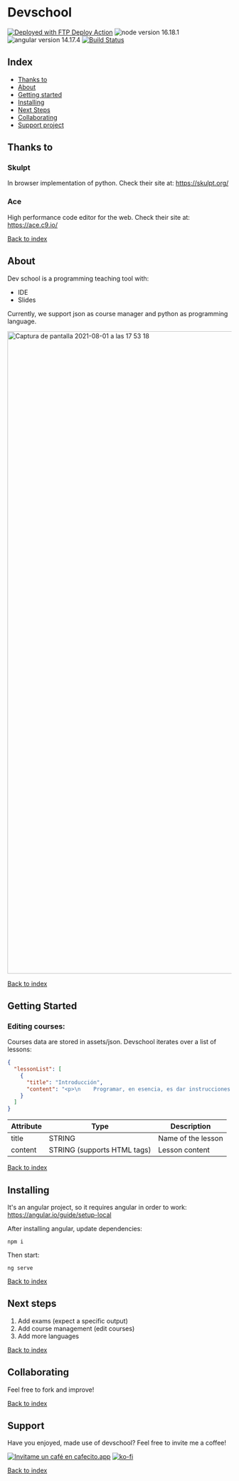 # Devschool

[<img alt="Deployed with FTP Deploy Action" src="https://img.shields.io/badge/Deployed With-FTP DEPLOY ACTION-%3CCOLOR%3E?style=for-the-badge&color=0077b6">](https://github.com/SamKirkland/FTP-Deploy-Action)
![node version 16.18.1](https://img.shields.io/badge/node-v16_LTS-blue.svg)
![angular version 14.17.4](https://img.shields.io/badge/angular-v14-red.svg)
[![Build Status](https://travis-ci.com/Thargelion/devschool.svg?branch=main)](https://travis-ci.com/Thargelion/devschool)

## Index

- [Thanks to](#thanks-to)
- [About](#about)
- [Getting started](#getting-started)
- [Installing](#installing)
- [Next Steps](#next-steps)
- [Collaborating](#collaborating)
- [Support project](#support)

## Thanks to

### Skulpt

In browser implementation of python. Check their site at: https://skulpt.org/

### Ace

High performance code editor for the web. Check their site at: https://ace.c9.io/

[Back to index](#index)

## About

Dev school is a programming teaching tool with:

- IDE
- Slides

Currently, we support json as course manager and python as programming language.

<img width="1440" alt="Captura de pantalla 2021-08-01 a las 17 53 18" src="https://user-images.githubusercontent.com/5816687/127785047-0ec621ea-37d5-4ef2-b16f-a7608e0aeff3.png">

[Back to index](#index)

## Getting Started

### Editing courses:

Courses data are stored in assets/json. Devschool iterates over a list of lessons:

```json
{
  "lessonList": [
    {
      "title": "Introducción",
      "content": "<p>\n    Programar, en esencia, es dar instrucciones a una máquina.\n</p>\n<p>\n    Como cualquier lenguaje, los de programación (y Python obviamente) cuentan con su propio léxico, sintaxis y semántica\n</p>\n<p>\n    Léxico implica que usa ciertas palabras o símbolos especiales para construir sentido\n</p>\n<p>\n    Sintaxis que estos símbolos deben de ser usados en un orden y modo establecido para que tengan sentido \n</p>\n<p>\n    Y semántica que este texto que construimos en base a un léxico y sintaxis tendrá un significado. En este caso \n    interpretado por la máquina.\n</p>\n<p>\n    En este curso aprenderemos a hacer un poco de esto usando un lenguaje muy amigable para el humano como es Python.\n</p>\n<p>\n    Python es un lenguaje que ya lleva <a target=\"_blank\" href=\"https://en.wikipedia.org/wiki/History_of_Python\">30 años</a> de historia\n</p>\n<p>Python es un lenguaje multi-paradigma, ya veremos qué significa esto luego, muy flexible.</p><p>\n    Fue diseñado para tener un léxico y una sintaxis reducida. Esto lo vuelve un lenguaje muy fácil de usar.</p><p> ¡Ya veremos!\n</p>"
    }
  ]
}
```

|Attribute|Type                       |Description       |
|---------|---------------------------|------------------|
|title    |STRING                     |Name of the lesson|
|content  |STRING (supports HTML tags)|Lesson content    |

[Back to index](#index)

## Installing

It's an angular project, so it requires angular in order to work: https://angular.io/guide/setup-local

After installing angular, update dependencies:

```shell
npm i
```

Then start:

```shell
ng serve
```

[Back to index](#index)

## Next steps

1. Add exams (expect a specific output)
2. Add course management (edit courses)
3. Add more languages

[Back to index](#index)

## Collaborating

Feel free to fork and improve!

[Back to index](#index)

## Support

Have you enjoyed, made use of devschool? Feel free to invite me a coffee!

[![Invitame un café en cafecito.app](https://cdn.cafecito.app/imgs/buttons/button_3.svg)](https://cafecito.app/mdepietro)
[![ko-fi](https://ko-fi.com/img/githubbutton_sm.svg)](https://ko-fi.com/B0B4141WQ)

[Back to index](#index)

